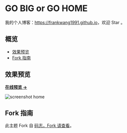# GO BIG or GO HOME

我的个人博客：<https://frankwang1991.github.io>，欢迎 Star 。

## 概览

<!-- vim-markdown-toc GFM -->

* [效果预览](#效果预览)
* [Fork 指南](#fork-指南)

<!-- vim-markdown-toc -->

## 效果预览

**[在线预览 &rarr;](https://frankwang1991.github.io)**

![screenshot home](https://mazhuang.org/assets/images/screenshots/home.png)

## Fork 指南

此主题 Fork 自 [码志，Fork 请查看](https://mazhuang.org)。
